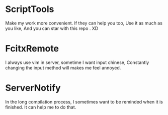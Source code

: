 # ScriptTools
Make my work more convenient. If they can help you too, Use it as much as you like, And you can star with this repo . XD

# FcitxRemote

I always use vim in server, sometime I want input chinese, Constantly changing the input method will makes me feel annoyed.

# ServerNotify

In the long compilation process, I sometimes want to be reminded when it is finished. It can help me to do that.

